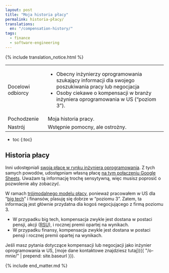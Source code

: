 ```yaml
---
layout: post
title: "Moja historia płacy"
permalink: historia-płacy/
translations:
  en: "/compensation-history/"
tags:
  - finance
  - software-engineering
---
```


<div class="publication-notes">
  <table>
    <tr>
      <td>Docelowi odbiorcy</td>
      <td><ul>
        <li>Obecny inżynierzy oprogramowania szukający informacji dla swojego poszukiwania pracy lub negocjacja</li>
        <li>Osoby ciekawe o kompensacji w branży inżyniera oprogramowania w US (“poziom 3”).</li>
      </ul></td>
    </tr>
    <tr>
      <td>Pochodzenie</td>
      <td>Moja historia pracy.</td>
    </tr>
    <tr>
      <td>Nastrój</td>
      <td>Wstępnie pomocny, ale ostrożny.</td>
    </tr>
    {% include translation_notice.html %}
  </table>
</div>

* toc
{:toc}


## Historia płacy

Inni udostępniali [swoją płacę w rynku inżyniera oprogramowania](https://www.jvt.me/posts/2021/09/09/public-salary-history/). Z tych samych powodów, udostępniam własną płacę [na tym połączeniu Google Sheets](https://docs.google.com/spreadsheets/d/1agEtwxcpS0HB8HSJJjy2u6wIUbi5LFUQMAus4ADu7mU/edit?usp=sharing). Uważam tą informację trochę sensytywną, więc musisz poprosić o pozwolenie aby zobaczyć.

W ramach [trójmodalnego modelu płacy](https://blog.pragmaticengineer.com/software-engineering-salaries-in-the-netherlands-and-europe/), ponieważ pracowałem w US dla “[big tech](https://en.wikipedia.org/wiki/Big_Tech)” i finansów, plasuję się dobrze w “poziomu 3”. Zatem, ta informacją jest głównie przydatna dla kogoś negocjującego z firmą poziomu 3.



* W przypadku big tech, kompensacja zwykle jest dostana w postaci pensji, akcji ([RSU](https://en.wikipedia.org/wiki/Restricted_stock)), i rocznej premii opartej na wynikach.
* W przypadku finansy, kompensacja zwykle jest dostana w postaci pensji i rocznej premii opartej na wynikach.

Jeśli masz pytania dotyczące kompensacji lub negocjacji jako inżynier oprogramowania w US, [moje dane kontaktowe znajdziesz tutaj]({{ "/o-mnie/" | prepend: site.baseurl }}).

{% include end_matter.md %}
